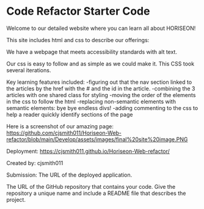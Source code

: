 # Code Refactor Starter Code


Welcome to our detailed website where you can learn all about HORISEON!

This site includes html and css to describe our offerings:

We have a webpage that meets accessibility standards with alt text.

Our css is easy to follow and as simple as we could make it.  This 
CSS took several iterations.  

Key learning features included:
-figuring out that the nav section linked to the articles by the href with the # and the id in the article.
-combining the 3 articles with one shared class for styling
-moving the order of the elements in the css to follow the html
-replacing non-semantic elements with semantic elements: bye bye endless divs!
-adding commenting to the css to help a reader quickly identify sections of the page

Here is a screenshot of our amazing page:
https://github.com/cjsmith011/Horiseon-Web-refactor/blob/main/Develop/assets/images/final%20site%20image.PNG

Deployment: https://cjsmith011.github.io/Horiseon-Web-refactor/

Created by: cjsmith011

Submission:
The URL of the deployed application.

The URL of the GitHub repository that contains your code. Give the repository a unique name and include a README file that describes the project.